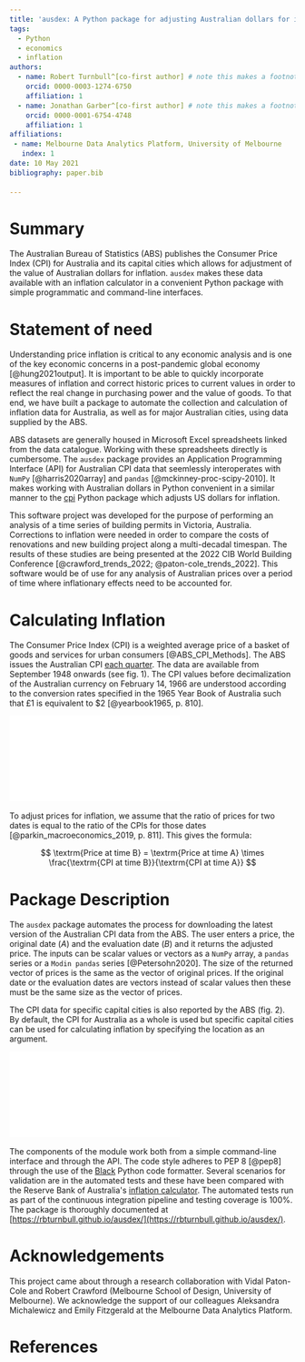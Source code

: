 ```yaml
---
title: 'ausdex: A Python package for adjusting Australian dollars for inflation'
tags:
  - Python
  - economics
  - inflation
authors:
  - name: Robert Turnbull^[co-first author] # note this makes a footnote saying 'co-first author'
    orcid: 0000-0003-1274-6750
    affiliation: 1
  - name: Jonathan Garber^[co-first author] # note this makes a footnote saying 'co-first author'
    orcid: 0000-0001-6754-4748
    affiliation: 1
affiliations:
 - name: Melbourne Data Analytics Platform, University of Melbourne
   index: 1
date: 10 May 2021
bibliography: paper.bib

---
```


# Summary

The Australian Bureau of Statistics (ABS) publishes the Consumer Price Index (CPI) 
for Australia and its capital cities which allows for adjustment of the value of Australian dollars for inflation. 
`ausdex` makes these data available with an inflation calculator
in a convenient Python package with simple programmatic and command-line interfaces.

# Statement of need

Understanding price inflation is critical to any economic analysis and is one of the key economic concerns in a post-pandemic global economy [@hung2021output]. It is important to be able to quickly incorporate measures of inflation and correct historic prices to current values in order to reflect the real change in purchasing power and the value of goods. To that end, we have built a package to automate the collection and calculation of inflation data for Australia, as well as for major Australian cities, using data supplied by the ABS.

ABS datasets are generally housed in Microsoft Excel spreadsheets linked from the data catalogue. Working with these spreadsheets directly is cumbersome. The `ausdex` package provides an Application Programming Interface (API) for Australian CPI data that seemlessly interoperates with `NumPy` [@harris2020array] and `pandas` [@mckinney-proc-scipy-2010]. It makes working with Australian dollars in Python convenient in a similar manner to the [cpi](https://github.com/palewire/cpi) Python package which adjusts US dollars for inflation.

This software project was developed for the purpose of performing an analysis of a time series of building permits in Victoria, Australia. Corrections to inflation were needed in order to compare the costs of renovations and new building project along a multi-decadal timespan. The results of these studies are being presented at the 2022 CIB World Building Conference [@crawford_trends_2022; @paton-cole_trends_2022]. This software would be of use for any analysis of Australian prices over a period of time where inflationary effects need to be accounted for.

# Calculating Inflation

The Consumer Price Index (CPI) is a weighted average price of a basket of goods and services for urban consumers [@ABS_CPI_Methods]. The ABS issues the Australian CPI [each quarter](https://www.abs.gov.au/statistics/economy/price-indexes-and-inflation/consumer-price-index-australia). The data are available from September 1948 onwards (see fig. 1). The CPI values before decimalization of the Australian currency on February 14, 1966 are understood according to the conversion rates specified in the 1965 Year Book of Australia such that £1 is equivalent to $2 [@yearbook1965, p. 810].

![The CPI in Australia since 1948](docs/images/cpi-time.pdf)

To adjust prices for inflation, we assume that the ratio of prices for two dates is equal to the ratio of the CPIs for those dates [@parkin_macroeconomics_2019, p. 811]. This gives the formula:

$$ \textrm{Price at time B} = \textrm{Price at time A} \times \frac{\textrm{CPI at time B}}{\textrm{CPI at time A}} $$

# Package Description

The `ausdex` package automates the process for downloading the latest version of the Australian CPI data from the ABS. The user enters a price, the original date ($A$) and the evaluation date ($B$) and it returns the adjusted price. The inputs can be scalar values or vectors as a `NumPy` array, a `pandas` series or a `Modin pandas` series [@Petersohn2020]. The size of the returned vector of prices is the same as the vector of original prices. If the original date or the evaluation dates are vectors instead of scalar values then these must be the same size as the vector of prices.

The CPI data for specific capital cities is also reported by the ABS (fig. 2). By default, the CPI for Australia as a whole is used but specific capital cities can be used for calculating inflation by specifying the location as an argument.

![The CPI in Australian capital cities since 2012](docs/images/cpi-time-2012.pdf)

The components of the module work both from a simple command-line interface and through the API. The code style adheres to PEP 8 [@pep8] through the use of the [Black](https://black.readthedocs.io/en/stable/) Python code formatter. Several scenarios for validation are in the automated tests and these have been compared with the Reserve Bank of Australia's [inflation calculator](https://www.rba.gov.au/calculator/). The automated tests run as part of the continuous integration pipeline and testing coverage is 100%. The package is thoroughly documented at [https://rbturnbull.github.io/ausdex/](https://rbturnbull.github.io/ausdex/).

# Acknowledgements

This project came about through a research collaboration with Vidal Paton-Cole and Robert Crawford (Melbourne School of Design, University of Melbourne). We acknowledge the support of our colleagues Aleksandra Michalewicz and Emily Fitzgerald at the Melbourne Data Analytics Platform.

# References


